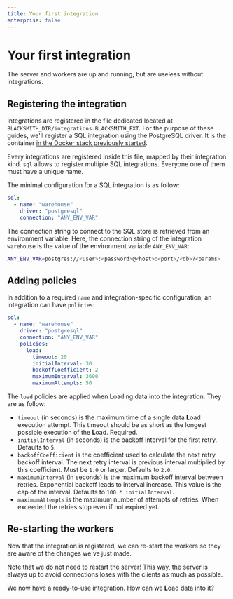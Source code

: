 ```yaml
---
title: Your first integration
enterprise: false
---
```


# Your first integration

The server and workers are up and running, but are useless without integrations.

## Registering the integration

Integrations are registered in the file dedicated located at
`BLACKSMITH_DIR/integrations.BLACKSMITH_EXT`. For the purpose of these guides,
we'll register a SQL integration using the PostgreSQL driver. It is the container
[in the Docker stack previously started](/blacksmith/start/firstapp/create).

Every integrations are registered inside this file, mapped by their integration
kind. `sql` allows to register multiple SQL integrations. Everyone one of them
must have a unique name.

The minimal configuration for a SQL integration is as follow:
```yml
sql:
  - name: "warehouse"
    driver: "postgresql"
    connection: "ANY_ENV_VAR"
```

The connection string to connect to the SQL store is retrieved from an environment
variable. Here, the connection string of the integration `warehouse` is the value
of the environment variable `ANY_ENV_VAR`:
```bash
ANY_ENV_VAR=postgres://<user>:<password>@<host>:<port>/<db>?<params>
```

## Adding policies

In addition to a required `name` and integration-specific configuration, an
integration can have `policies`:
```yml
sql:
  - name: "warehouse"
    driver: "postgresql"
    connection: "ANY_ENV_VAR"
    policies:
      load:
        timeout: 20
        initialInterval: 30
        backoffCoefficient: 2
        maximumInterval: 3600
        maximumAttempts: 50
```

The `load` policies are applied when **L**oading data into the integration. They
are as follow:
- `timeout` (in seconds) is the maximum time of a single data **L**oad execution
	attempt. This timeout should be as short as the longest possible execution
	of the **L**oad. Required.
- `initialInterval` (in seconds) is the backoff interval for the first retry.
  Defaults to `5`.
- `backoffCoefficient` is the coefficient used to calculate the next retry
	backoff interval. The next retry interval is previous interval multiplied
	by this coefficient. Must be `1.0` or larger. Defaults to `2.0`.
- `maximumInterval` (in seconds) is the maximum backoff interval between retries.
  Exponential backoff leads to interval increase. This value is the cap of the
  interval. Defaults to `100 * initialInterval`.
- `maximumAttempts` is the maximum number of attempts of retries. When exceeded
  the retries stop even if not expired yet.

## Re-starting the workers

Now that the integration is registered, we can re-start the workers so they are
aware of the changes we've just made.

Note that we do not need to restart the server! This way, the server is always
up to avoid connections loses with the clients as much as possible.

We now have a ready-to-use integration. How can we **L**oad data into it?
